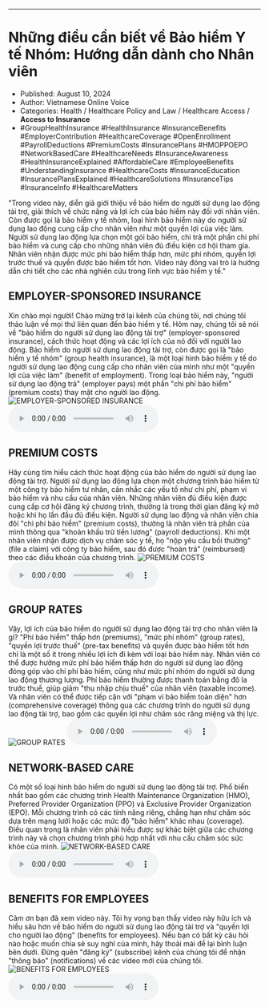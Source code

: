 
---

# Những điều cần biết về Bảo hiểm Y tế Nhóm: Hướng dẫn dành cho Nhân viên

- Published: August 10, 2024
- Author: Vietnamese Online Voice
- Categories: Health / Healthcare Policy and Law / Healthcare Access / **Access to Insurance**
- #GroupHealthInsurance #HealthInsurance #InsuranceBenefits #EmployerContribution #HealthcareCoverage #OpenEnrollment #PayrollDeductions #PremiumCosts #InsurancePlans #HMOPPOEPO #NetworkBasedCare #HealthcareNeeds #InsuranceAwareness #HealthInsuranceExplained #AffordableCare #EmployeeBenefits #UnderstandingInsurance #HealthcareCosts #InsuranceEducation #InsurancePlansExplained #HealthcareSolutions #InsuranceTips #InsuranceInfo #HealthcareMatters

"Trong video này, diễn giả giới thiệu về bảo hiểm do người sử dụng lao động tài trợ, giải thích về chức năng và lợi ích của bảo hiểm này đối với nhân viên. Còn được gọi là bảo hiểm y tế nhóm, loại hình bảo hiểm này do người sử dụng lao động cung cấp cho nhân viên như một quyền lợi của việc làm. Người sử dụng lao động lựa chọn một gói bảo hiểm, chi trả một phần chi phí bảo hiểm và cung cấp cho những nhân viên đủ điều kiện cơ hội tham gia. Nhân viên nhận được mức phí bảo hiểm thấp hơn, mức phí nhóm, quyền lợi trước thuế và quyền được bảo hiểm tốt hơn. Video này đóng vai trò là hướng dẫn chi tiết cho các nhà nghiên cứu trong lĩnh vực bảo hiểm y tế."


## EMPLOYER-SPONSORED INSURANCE

Xin chào mọi người! Chào mừng trở lại kênh của chúng tôi, nơi chúng tôi thảo luận về mọi thứ liên quan đến bảo hiểm y tế. Hôm nay, chúng tôi sẽ nói về "bảo hiểm do người sử dụng lao động tài trợ" (employer-sponsored insurance), cách thức hoạt động và các lợi ích của nó đối với người lao động. Bảo hiểm do người sử dụng lao động tài trợ, còn được gọi là "bảo hiểm y tế nhóm" (group health insurance), là một loại hình bảo hiểm y tế do người sử dụng lao động cung cấp cho nhân viên của mình như một "quyền lợi của việc làm" (benefit of employment). Trong loại bảo hiểm này, "người sử dụng lao động trả" (employer pays) một phần "chi phí bảo hiểm" (premium costs) thay mặt cho người lao động.
![EMPLOYER-SPONSORED INSURANCE](https://http-archiver-apis-production-80.schnworks.com/storage/images/transitions/2024-08-10/transition-1608208807-Montserrat-ExtraBold-7B1FA2.jpg)
<audio controls>
    <source src="https://http-archiver-apis-production-80.schnworks.com/storage/storage/audio/file-12146584165.mp3" type="audio/mpeg">
</audio>



## PREMIUM COSTS

Hãy cùng tìm hiểu cách thức hoạt động của bảo hiểm do người sử dụng lao động tài trợ. Người sử dụng lao động lựa chọn một chương trình bảo hiểm từ một công ty bảo hiểm tư nhân, cân nhắc các yếu tố như chi phí, phạm vi bảo hiểm và nhu cầu của nhân viên. Những nhân viên đủ điều kiện được cung cấp cơ hội đăng ký chương trình, thường là trong thời gian đăng ký mở hoặc khi họ lần đầu đủ điều kiện. Người sử dụng lao động và nhân viên chia đôi "chi phí bảo hiểm" (premium costs), thường là nhân viên trả phần của mình thông qua "khoản khấu trừ tiền lương" (payroll deductions). Khi một nhân viên nhận được dịch vụ chăm sóc y tế, họ "nộp yêu cầu bồi thường" (file a claim) với công ty bảo hiểm, sau đó được "hoàn trả" (reimbursed) theo các điều khoản của chương trình.
![PREMIUM COSTS](https://http-archiver-apis-production-80.schnworks.com/storage/images/transitions/2024-08-10/transition--55448379237-Montserrat-SemiBold-1A237E.jpg)
<audio controls>
    <source src="https://http-archiver-apis-production-80.schnworks.com/storage/storage/audio/file-22575422373.mp3" type="audio/mpeg">
</audio>



## GROUP RATES

Vậy, lợi ích của bảo hiểm do người sử dụng lao động tài trợ cho nhân viên là gì? "Phí bảo hiểm" thấp hơn (premiums), "mức phí nhóm" (group rates), "quyền lợi trước thuế" (pre-tax benefits) và quyền được bảo hiểm tốt hơn chỉ là một số ít trong nhiều lợi ích đi kèm với loại bảo hiểm này. Nhân viên có thể được hưởng mức phí bảo hiểm thấp hơn do người sử dụng lao động đóng góp vào chi phí bảo hiểm, cũng như mức phí nhóm do người sử dụng lao động thương lượng. Phí bảo hiểm thường được thanh toán bằng đô la trước thuế, giúp giảm "thu nhập chịu thuế" của nhân viên (taxable income). Và nhân viên có thể được tiếp cận với "phạm vi bảo hiểm toàn diện" hơn (comprehensive coverage) thông qua các chương trình do người sử dụng lao động tài trợ, bao gồm các quyền lợi như chăm sóc răng miệng và thị lực.
![GROUP RATES](https://http-archiver-apis-production-80.schnworks.com/storage/images/transitions/2024-08-10/transition--16582589615-Montserrat-Regular-9C27B0.jpg)
<audio controls>
    <source src="https://http-archiver-apis-production-80.schnworks.com/storage/storage/audio/file-857687581.mp3" type="audio/mpeg">
</audio>



## NETWORK-BASED CARE

Có một số loại hình bảo hiểm do người sử dụng lao động tài trợ. Phổ biến nhất bao gồm các chương trình Health Maintenance Organization (HMO), Preferred Provider Organization (PPO) và Exclusive Provider Organization (EPO). Mỗi chương trình có các tính năng riêng, chẳng hạn như chăm sóc dựa trên mạng lưới hoặc các mức độ "bảo hiểm" khác nhau (coverage). Điều quan trọng là nhân viên phải hiểu được sự khác biệt giữa các chương trình này và chọn chương trình phù hợp nhất với nhu cầu chăm sóc sức khỏe của mình.
![NETWORK-BASED CARE](https://http-archiver-apis-production-80.schnworks.com/storage/images/transitions/2024-08-10/transition-27294518316-Montserrat-Thin-512DA8.jpg)
<audio controls>
    <source src="https://http-archiver-apis-production-80.schnworks.com/storage/storage/audio/file-65884443095.mp3" type="audio/mpeg">
</audio>



## BENEFITS FOR EMPLOYEES

Cảm ơn bạn đã xem video này. Tôi hy vọng bạn thấy video này hữu ích và hiểu sâu hơn về bảo hiểm do người sử dụng lao động tài trợ và "quyền lợi cho người lao động" (benefits for employees). Nếu bạn có bất kỳ câu hỏi nào hoặc muốn chia sẻ suy nghĩ của mình, hãy thoải mái để lại bình luận bên dưới. Đừng quên "đăng ký" (subscribe) kênh của chúng tôi để nhận "thông báo" (notifications) về các video mới của chúng tôi.
![BENEFITS FOR EMPLOYEES](https://http-archiver-apis-production-80.schnworks.com/storage/images/transitions/2024-08-10/transition-8766845009-Montserrat-ExtraBold-004895.jpg)
<audio controls>
    <source src="https://http-archiver-apis-production-80.schnworks.com/storage/storage/audio/file-1521521433.mp3" type="audio/mpeg">
</audio>

